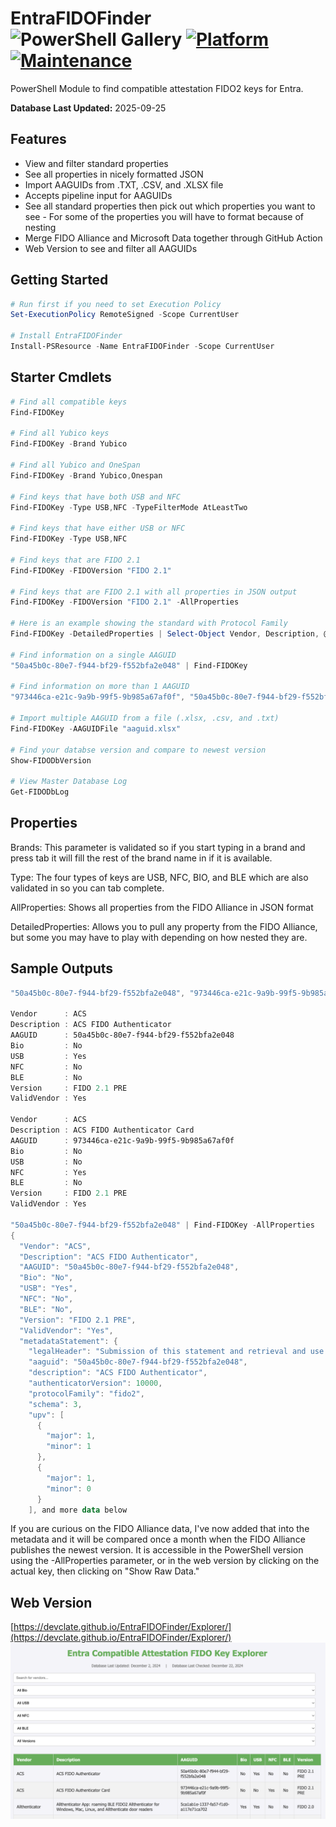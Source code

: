 # EntraFIDOFinder ![PowerShell Gallery](https://img.shields.io/powershellgallery/dt/EntraFIDOFinder?label=Downloads&style=flat-square) [![Platform](https://img.shields.io/badge/platform-Windows%20/%20Linux%20/%20Mac-blue)](https://github.com/DevClate/EntraFIDOFinder) [![Maintenance](https://img.shields.io/maintenance/yes/2025)](https://github.com/DevClate/EntraFIDOFinder)

PowerShell Module to find compatible attestation FIDO2 keys for Entra.

**Database Last Updated:** 2025-09-25

## Features

* View and filter standard properties
* See all properties in nicely formatted JSON
* Import AAGUIDs from .TXT, .CSV, and .XLSX file
* Accepts pipeline input for AAGUIDs
* See all standard properties then pick out which properties you want to see - For some of the properties you will have to format because of nesting
* Merge FIDO Alliance and Microsoft Data together through GitHub Action
* Web Version to see and filter all AAGUIDs

## Getting Started

```PowerShell
# Run first if you need to set Execution Policy
Set-ExecutionPolicy RemoteSigned -Scope CurrentUser

# Install EntraFIDOFinder
Install-PSResource -Name EntraFIDOFinder -Scope CurrentUser
```

## Starter Cmdlets

```powershell
# Find all compatible keys
Find-FIDOKey

# Find all Yubico keys
Find-FIDOKey -Brand Yubico

# Find all Yubico and OneSpan
Find-FIDOKey -Brand Yubico,Onespan

# Find keys that have both USB and NFC
Find-FIDOKey -Type USB,NFC -TypeFilterMode AtLeastTwo

# Find keys that have either USB or NFC
Find-FIDOKey -Type USB,NFC

# Find keys that are FIDO 2.1
Find-FIDOKey -FIDOVersion "FIDO 2.1"

# Find keys that are FIDO 2.1 with all properties in JSON output
Find-FIDOKey -FIDOVersion "FIDO 2.1" -AllProperties

# Here is an example showing the standard with Protocol Family
Find-FIDOKey -DetailedProperties | Select-Object Vendor, Description, @{Name="ProtocolFamily";Expression={$_.metadataStatement.protocolFamily}} | fl

# Find information on a single AAGUID
"50a45b0c-80e7-f944-bf29-f552bfa2e048" | Find-FIDOKey

# Find information on more than 1 AAGUID
"973446ca-e21c-9a9b-99f5-9b985a67af0f", "50a45b0c-80e7-f944-bf29-f552bfa2e048" | Find-FIDOKey

# Import multiple AAGUID from a file (.xlsx, .csv, and .txt)
Find-FIDOKey -AAGUIDFile "aaguid.xlsx"

# Find your databse version and compare to newest version
Show-FIDODbVersion

# View Master Database Log
Get-FIDODbLog
```

## Properties

Brands:
This parameter is validated so if you start typing in a brand and press tab it will fill the rest of the brand name in if it is available.

Type:
The four types of keys are USB, NFC, BIO, and BLE which are also validated in so you can tab complete.

AllProperties:
Shows all properties from the FIDO Alliance in JSON format

DetailedProperties:
Allows you to pull any property from the FIDO Alliance, but some you may have to play with depending on how nested they are.

## Sample Outputs

```Powershell
"50a45b0c-80e7-f944-bf29-f552bfa2e048", "973446ca-e21c-9a9b-99f5-9b985a67af0f" | Find-FIDOKey

Vendor      : ACS
Description : ACS FIDO Authenticator
AAGUID      : 50a45b0c-80e7-f944-bf29-f552bfa2e048
Bio         : No
USB         : Yes
NFC         : No
BLE         : No
Version     : FIDO 2.1 PRE
ValidVendor : Yes

Vendor      : ACS
Description : ACS FIDO Authenticator Card
AAGUID      : 973446ca-e21c-9a9b-99f5-9b985a67af0f
Bio         : No
USB         : No
NFC         : Yes
BLE         : No
Version     : FIDO 2.1 PRE
ValidVendor : Yes

"50a45b0c-80e7-f944-bf29-f552bfa2e048" | Find-FIDOKey -AllProperties
{
  "Vendor": "ACS",
  "Description": "ACS FIDO Authenticator",
  "AAGUID": "50a45b0c-80e7-f944-bf29-f552bfa2e048",
  "Bio": "No",
  "USB": "Yes",
  "NFC": "No",
  "BLE": "No",
  "Version": "FIDO 2.1 PRE",
  "ValidVendor": "Yes",
  "metadataStatement": {
    "legalHeader": "Submission of this statement and retrieval and use of this statement indicates acceptance of the appropriate agreement located at https://fidoalliance.org/metadata/metadata-legal-terms/.",
    "aaguid": "50a45b0c-80e7-f944-bf29-f552bfa2e048",
    "description": "ACS FIDO Authenticator",
    "authenticatorVersion": 10000,
    "protocolFamily": "fido2",
    "schema": 3,
    "upv": [
      {
        "major": 1,
        "minor": 1
      },
      {
        "major": 1,
        "minor": 0
      }
    ], and more data below
```

If you are curious on the FIDO Alliance data, I've now added that into the metadata and it will be compared once a month when the FIDO Alliance publishes the newest version. It is accessible in the PowerShell version using the -AllProperties parameter, or in the web version by clicking on the actual key, then clicking on "Show Raw Data."

## Web Version

[https://devclate.github.io/EntraFIDOFinder/Explorer/](https://devclate.github.io/EntraFIDOFinder/Explorer/)
![Alt Screenshot of web version](https://github.com/DevClate/EntraFIDOFinder/blob/main/Assets/Webss1.png?raw=true)
